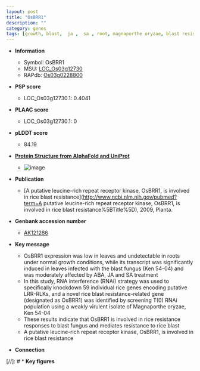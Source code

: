 ```yaml
---
layout: post
title: "OsBRR1"
description: ""
category: genes
tags: [growth, blast,  ja ,  sa , root, magnaporthe oryzae, blast resistance]
---
```


* **Information**  
    + Symbol: OsBRR1  
    + MSU: [LOC_Os03g12730](http://rice.plantbiology.msu.edu/cgi-bin/ORF_infopage.cgi?orf=LOC_Os03g12730)  
    + RAPdb: [Os03g0228800](http://rapdb.dna.affrc.go.jp/viewer/gbrowse_details/irgsp1?name=Os03g0228800)  

* **PSP score**  
    + LOC_Os03g12730.1: 0.4041 

* **PLAAC score**  
    + LOC_Os03g12730.1: 0 

* **pLDDT score**
    + 84.19

* **[Protein Structure from AlphaFold and UniProt](https://www.uniprot.org/uniprotkb/Q10PM6/entry#structure)**
    + ![image](https://ricepsp.github.io/images/Q1/AF-Q10PM6-F1.png)

* **Publication**  
    + [A putative leucine-rich repeat receptor kinase, OsBRR1, is involved in rice blast resistance](http://www.ncbi.nlm.nih.gov/pubmed?term=A putative leucine-rich repeat receptor kinase, OsBRR1, is involved in rice blast resistance%5BTitle%5D), 2009, Planta.

* **Genbank accession number**  
    + [AK121286](http://www.ncbi.nlm.nih.gov/nuccore/AK121286)

* **Key message**  
    + OsBRR1 expression was low in leaves and undetectable in roots under normal growth conditions, while its transcript was significantly induced in leaves infected with the blast fungus (Ken 54-04) and was moderately affected by ABA, JA and SA treatment
    + In this study, RNA interference (RNAi) strategy was used to specifically knockdown 59 individual rice genes encoding putative LRR-RLKs, and a novel rice blast resistance-related gene (designated as OsBRR1) was identified by screening T(0) RNAi population using a weakly virulent isolate of Magnaporthe oryzae, Ken 54-04
    + These results indicate that OsBRR1 is involved in rice resistance responses to blast fungus and mediates resistance to rice blast
    + A putative leucine-rich repeat receptor kinase, OsBRR1, is involved in rice blast resistance

* **Connection**  

[//]: # * **Key figures**  


